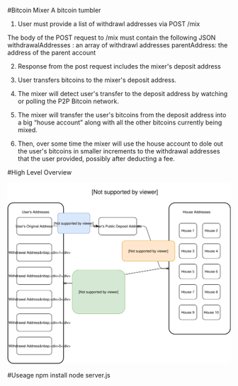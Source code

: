 #Bitcoin Mixer
A bitcoin tumbler

1. User must provide a list of withdrawl addresses via POST /mix

The body of the POST request to /mix must contain the following JSON
withdrawalAddresses : an array of withdrawl addresses
parentAddress: the address of the parent account

2. Response from the post request includes the mixer's deposit address

3. User transfers bitcoins to the mixer's deposit address.

4. The mixer will detect user's transfer to the deposit address by watching or polling the P2P Bitcoin network.

5.	The mixer will transfer the user's bitcoins from the deposit address into a big “house account” along with all the other bitcoins currently being mixed. 

6.	Then, over some time the mixer will use the house account to dole out the user's bitcoins in smaller increments to the withdrawal addresses that the user provided, possibly after deducting a fee.

#High Level Overview

![alt tag](flowchart.svg)

#Useage
npm install
node server.js